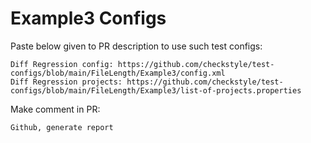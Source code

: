 # Example3 Configs
Paste below given to PR description to use such test configs:
```
Diff Regression config: https://github.com/checkstyle/test-configs/blob/main/FileLength/Example3/config.xml
Diff Regression projects: https://github.com/checkstyle/test-configs/blob/main/FileLength/Example3/list-of-projects.properties
```
Make comment in PR:
```
Github, generate report
```
